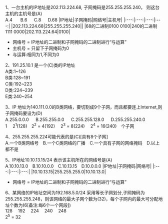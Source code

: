 1、一台主机的IP地址是202.113.224.68, 子网掩码是255.255.255.240， 则这台主机的主机号是(A)<br>
A.4  　&nbsp;  B.6　&nbsp;   C.8　&nbsp;   D.68
|IP地址|子网掩码|网络号|主机号|
|:---:|:---:|:---:|:---:|
|202.113.224.68|255.255.255.240||
|68的二进制0100 0100|240的二进制1111 0000|202.113.224.64|0100|
* 网络号 = IP地址的二进制和子网掩码的二进制进行“与运算”
* 主机号 = 只留下子网掩码为0
* 与运算:相同为1,不同为0
 
2、191.25.10.1 是一个(C)类的IP地址<br>
A类:1~126<br>
B类:128~191<br>
C类:192~223<br>
D类:224~239<br>
E类:240~254<br>

3、IP 地址为140.111.0.0的B类网络，要切割成9个子网，而且都要连上Internet,则子网掩码要设为(D)<br>
 A.255.0.0.0　&nbsp; B.255.255.0.0　&nbsp; C.255.255.128.0　&nbsp; D.255.255.240.0<br>
1 &emsp;2<sup>1</sup>(128)&emsp;2<sup>2</sup> = 4(192)&emsp; 2<sup>3</sup> = 8(224)&emsp; 2<sup>4</sup> = 16(240)&emsp;个子网

4、255.255.255.224可能代表的是(C)[具有8个子网]<br>
A.一个B类网络号&emsp;B.一个C类网络的广播&emsp;C.一个具有子网的网络掩码&emsp;D.以上都不是

5、IP地址10.10.13.15/24 表示该主机所在的网络号是(A)<br>
A.10.10.13.0&emsp;B.10.10.0.0&emsp;C.10.13.15&emsp;D.10.0.0.0
|IP地址|子网掩码|网络号|
|:---:|:---:|:---:|
|10.10.13.15|255.255.255.0|10.10.13.0|
* 网络号 = IP地址的二进制和子网掩码的二进制进行“与运算”
  
 6、某网络的IP地址空间为192.168.5.0/24 采用等长子网划分,子网掩码为255.255.255.248，则该网络的最大子网个数为(32)，每个子网内的最大可分配地址个数为(6[备注:每6个一个网段])<br>
 128 &emsp;192 &emsp;224 &emsp;240 &emsp;248<br>
 2<sup>5</sup> = 32
